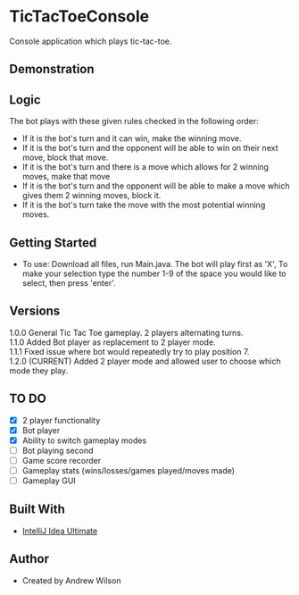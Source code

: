 # TicTacToeConsole
Console application which plays tic-tac-toe. 

## Demonstration

## Logic

The bot plays with these given rules checked in the following order:
- If it is the bot's turn and it can win, make the winning move.
- If it is the bot's turn and the opponent will be able to win on their next move, block that move.
- If it is the bot's turn and there is a move which allows for 2 winning moves, make that move
- If it is the bot's turn and the opponent will be able to make a move which gives them 2 winning moves, block it.
- If it is the bot's turn take the move with the most potential winning moves.

## Getting Started

- To use: Download all files, run Main.java. The bot will play first as 'X', To make your selection type the number 1-9 of the space you would like to select, then press 'enter'. 

## Versions
1.0.0 General Tic Tac Toe gameplay. 2 players alternating turns.  
1.1.0 Added Bot player as replacement to 2 player mode.  
1.1.1 Fixed issue where bot would repeatedly try to play position 7.  
1.2.0 (CURRENT) Added 2 player mode and allowed user to choose which mode they play.  

## TO DO
- [X] 2 player functionality
- [x] Bot player
- [X] Ability to switch gameplay modes
- [ ] Bot playing second
- [ ] Game score recorder
- [ ] Gameplay stats (wins/losses/games played/moves made)
- [ ] Gameplay GUI

## Built With

- [IntelliJ Idea Ultimate](https://www.jetbrains.com/idea/)

## Author

- Created by Andrew Wilson
